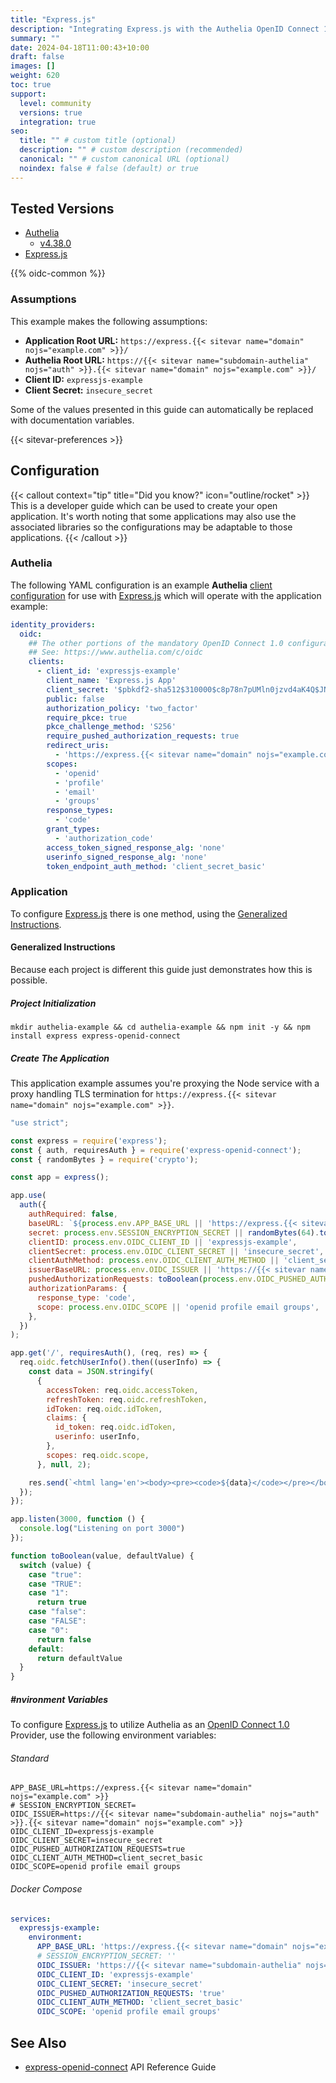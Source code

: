 ```yaml
---
title: "Express.js"
description: "Integrating Express.js with the Authelia OpenID Connect 1.0 Provider."
summary: ""
date: 2024-04-18T11:00:43+10:00
draft: false
images: []
weight: 620
toc: true
support:
  level: community
  versions: true
  integration: true
seo:
  title: "" # custom title (optional)
  description: "" # custom description (recommended)
  canonical: "" # custom canonical URL (optional)
  noindex: false # false (default) or true
---
```


## Tested Versions

- [Authelia]
  - [v4.38.0](https://github.com/authelia/authelia/releases/tag/v4.38.0)
- [Express.js]

{{% oidc-common %}}

### Assumptions

This example makes the following assumptions:

- __Application Root URL:__ `https://express.{{< sitevar name="domain" nojs="example.com" >}}/`
- __Authelia Root URL:__ `https://{{< sitevar name="subdomain-authelia" nojs="auth" >}}.{{< sitevar name="domain" nojs="example.com" >}}/`
- __Client ID:__ `expressjs-example`
- __Client Secret:__ `insecure_secret`

Some of the values presented in this guide can automatically be replaced with documentation variables.

{{< sitevar-preferences >}}

## Configuration

{{< callout context="tip" title="Did you know?" icon="outline/rocket" >}}
This is a developer guide which can be used to create your open application. It's worth noting that some applications
may also use the associated libraries so the configurations may be adaptable to those applications.
{{< /callout >}}

### Authelia

The following YAML configuration is an example __Authelia__ [client configuration] for use with [Express.js] which will
operate with the application example:

```yaml {title="configuration.yml"}
identity_providers:
  oidc:
    ## The other portions of the mandatory OpenID Connect 1.0 configuration go here.
    ## See: https://www.authelia.com/c/oidc
    clients:
      - client_id: 'expressjs-example'
        client_name: 'Express.js App'
        client_secret: '$pbkdf2-sha512$310000$c8p78n7pUMln0jzvd4aK4Q$JNRBzwAo0ek5qKn50cFzzvE9RXV88h1wJn5KGiHrD0YKtZaR/nCb2CJPOsKaPK0hjf.9yHxzQGZziziccp6Yng'  # The digest of 'insecure_secret'.
        public: false
        authorization_policy: 'two_factor'
        require_pkce: true
        pkce_challenge_method: 'S256'
        require_pushed_authorization_requests: true
        redirect_uris:
          - 'https://express.{{< sitevar name="domain" nojs="example.com" >}}/callback'
        scopes:
          - 'openid'
          - 'profile'
          - 'email'
          - 'groups'
        response_types:
          - 'code'
        grant_types:
          - 'authorization_code'
        access_token_signed_response_alg: 'none'
        userinfo_signed_response_alg: 'none'
        token_endpoint_auth_method: 'client_secret_basic'
```

### Application

To configure [Express.js] there is one method, using the [Generalized Instructions](#generalized-instructions).

#### Generalized Instructions

Because each project is different this guide just demonstrates how this is possible.

##### Project Initialization

```shell
mkdir authelia-example && cd authelia-example && npm init -y && npm install express express-openid-connect
```

##### Create The Application

This application example assumes you're proxying the Node service with a proxy handling TLS termination for
`https://express.{{< sitevar name="domain" nojs="example.com" >}}`.

```js {title="server.js"}
"use strict";

const express = require('express');
const { auth, requiresAuth } = require('express-openid-connect');
const { randomBytes } = require('crypto');

const app = express();

app.use(
  auth({
    authRequired: false,
    baseURL: `${process.env.APP_BASE_URL || 'https://express.{{< sitevar name="domain" nojs="example.com" >}}'}`,
    secret: process.env.SESSION_ENCRYPTION_SECRET || randomBytes(64).toString('hex'),
    clientID: process.env.OIDC_CLIENT_ID || 'expressjs-example',
    clientSecret: process.env.OIDC_CLIENT_SECRET || 'insecure_secret',
    clientAuthMethod: process.env.OIDC_CLIENT_AUTH_METHOD || 'client_secret_basic',
    issuerBaseURL: process.env.OIDC_ISSUER || 'https://{{< sitevar name="subdomain-authelia" nojs="auth" >}}.{{< sitevar name="domain" nojs="example.com" >}}',
    pushedAuthorizationRequests: toBoolean(process.env.OIDC_PUSHED_AUTHORIZATION_REQUESTS, true),
    authorizationParams: {
      response_type: 'code',
      scope: process.env.OIDC_SCOPE || 'openid profile email groups',
    },
  })
);

app.get('/', requiresAuth(), (req, res) => {
  req.oidc.fetchUserInfo().then((userInfo) => {
    const data = JSON.stringify(
      {
        accessToken: req.oidc.accessToken,
        refreshToken: req.oidc.refreshToken,
        idToken: req.oidc.idToken,
        claims: {
          id_token: req.oidc.idToken,
          userinfo: userInfo,
        },
        scopes: req.oidc.scope,
      }, null, 2);

    res.send(`<html lang='en'><body><pre><code>${data}</code></pre></body></html>`);
  });
});

app.listen(3000, function () {
  console.log("Listening on port 3000")
});

function toBoolean(value, defaultValue) {
  switch (value) {
    case "true":
    case "TRUE":
    case "1":
      return true
    case "false":
    case "FALSE":
    case "0":
      return false
    default:
      return defaultValue
  }
}
```

##### #nvironment Variables

To configure [Express.js] to utilize Authelia as an [OpenID Connect 1.0] Provider, use the following environment
variables:

###### Standard

```shell {title=".env"}
APP_BASE_URL=https://express.{{< sitevar name="domain" nojs="example.com" >}}
# SESSION_ENCRYPTION_SECRET=
OIDC_ISSUER=https://{{< sitevar name="subdomain-authelia" nojs="auth" >}}.{{< sitevar name="domain" nojs="example.com" >}}
OIDC_CLIENT_ID=expressjs-example
OIDC_CLIENT_SECRET=insecure_secret
OIDC_PUSHED_AUTHORIZATION_REQUESTS=true
OIDC_CLIENT_AUTH_METHOD=client_secret_basic
OIDC_SCOPE=openid profile email groups
```

###### Docker Compose

```yaml {title="compose.yml"}
services:
  expressjs-example:
    environment:
      APP_BASE_URL: 'https://express.{{< sitevar name="domain" nojs="example.com" >}}'
      # SESSION_ENCRYPTION_SECRET: ''
      OIDC_ISSUER: 'https://{{< sitevar name="subdomain-authelia" nojs="auth" >}}.{{< sitevar name="domain" nojs="example.com" >}}'
      OIDC_CLIENT_ID: 'expressjs-example'
      OIDC_CLIENT_SECRET: 'insecure_secret'
      OIDC_PUSHED_AUTHORIZATION_REQUESTS: 'true'
      OIDC_CLIENT_AUTH_METHOD: 'client_secret_basic'
      OIDC_SCOPE: 'openid profile email groups'
```

## See Also

- [express-openid-connect] API Reference Guide

[Express.js]: https://Express.js.com/
[express-openid-connect]: https://auth0.github.io/express-openid-connect/interfaces/ConfigParams.html
[Authelia]: https://www.authelia.com
[OpenID Connect 1.0]: ../../openid-connect/introduction.md
[client configuration]: ../../../configuration/identity-providers/openid-connect/clients.md
